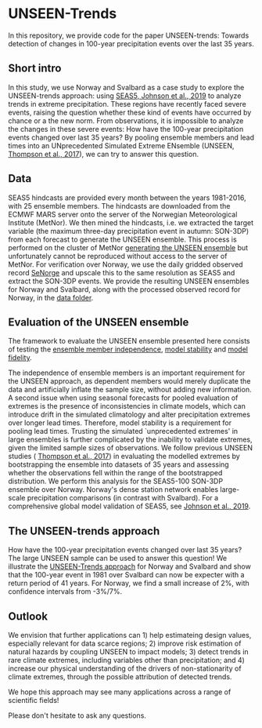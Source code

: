 # UNSEEN-Trends
In this repository, we provide code for the paper UNSEEN-trends: Towards detection of changes in 100-year precipitation events over the last 35 years.


## Short intro
In this study, we use Norway and Svalbard as a case study to explore the UNSEEN-trends approach: using [SEAS5, Johnson et al., 2019](https://www.geosci-model-dev.net/12/1087/2019/) to analyze trends in extreme precipitation. These regions have recently faced severe events, raising the question whether these kind of events have occurred by chance or a the new norm. From observations, it is impossible to analyze the changes in these severe events: How have the 100-year precipitation events changed over last 35 years? By pooling ensemble members and lead times into an UNprecedented Simulated Extreme ENsemble (UNSEEN, [Thompson et al., 2017](https://www.nature.com/articles/s41467-017-00275-3)), we can try to answer this question. 

## Data
SEAS5 hindcasts are provided every month between the years 1981-2016, with 25 ensemble members. The hindcasts are downloaded from the ECMWF MARS server onto the server of the Norwegian Meteorological Institute (MetNor). We then mined the hindcasts, i.e. we extracted the target variable (the maximum three-day precipitation event in autumn: SON-3DP) from each forecast to generate the UNSEEN ensemble. This process is performed on the cluster of MetNor [generating the UNSEEN ensemble](Mining/Mine_regional_average.sh) but unfortunately cannot be reproduced without access to the server of MetNor. For verification over Norway, we use the daily gridded observed record [SeNorge](https://www.earth-syst-sci-data.net/11/1531/2019/) and upscale this to the same resolution as SEAS5 and extract the SON-3DP events. We provide the resulting UNSEEN ensembles for Norway and Svalbard, along with the processed observed record for Norway, in the [data folder](Data/Extremes). 

## Evaluation of the UNSEEN ensemble

The framework to evaluate the UNSEEN ensemble presented here consists of testing the [ensemble member independence](Notebooks/Independence.md), [model stability](Notebooks/Model_stability.md) and [model fidelity](Notebooks/Model_fidelity.md).

The independence of ensemble members is an important requirement for the UNSEEN approach, as dependent members would merely duplicate the data and artificially inflate the sample size, without adding new information. A second issue when using seasonal forecasts for pooled evaluation of extremes is the presence of inconsistencies in climate models, which can introduce drift in the simulated climatology and alter precipitation extremes over longer lead times. Therefore, model stability is a requirement for pooling lead times. Trusting the simulated `unprecedented extremes' in large ensembles is further complicated by the inability to validate extremes, given the limited sample sizes of observations. We follow previous UNSEEN studies ( [Thompson et al., 2017](https://www.nature.com/articles/s41467-017-00275-3)) in evaluating the modelled extremes by bootstrapping the ensemble into datasets of 35 years and assessing whether the observations fell within the range of the bootstrapped distribution. We perform this analysis for the SEAS5-100 SON-3DP ensemble over Norway. Norway's dense station network enables large-scale precipitation comparisons  (in contrast with Svalbard). For a comprehensive global model validation of SEAS5, see [Johnson et al., 2019](https://www.geosci-model-dev.net/12/1087/2019/).

## The UNSEEN-trends approach

How have the 100-year precipitation events changed over last 35 years? The large UNSEEN sample can be used to answer this question! We illustrate the [UNSEEN-Trends approach](Notebooks/Trend_analysis.md) for Norway and Svalbard and show that the 100-year event in 1981 over Svalbard can now be expecter with a return period of 41 years. For Norway, we find a small increase of 2%, with confidence intervals from -3%/7%. 

## Outlook

We envision that further applications can 1) help estimateing design values, especially relevant for data scarce regions; 2) improve risk estimation of natural hazards by coupling UNSEEN to impact models; 3) detect trends in rare climate extremes, including variables other than precipitation; and 4) increase our physical understanding of the drivers of non-stationarity of climate extremes, through the possible attribution of detected trends. 

We hope this approach may see many applications across a range of scientific fields!

Please don't hesitate to ask any questions. 

